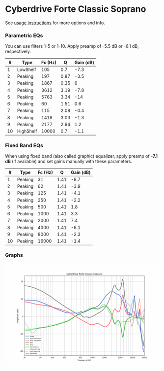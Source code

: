 # Cyberdrive Forte Classic Soprano
See [usage instructions](https://github.com/jaakkopasanen/AutoEq#usage) for more options and info.

### Parametric EQs
You can use filters 1-5 or 1-10. Apply preamp of -5.5 dB or -6.1 dB, respectively.

|   # | Type      |   Fc (Hz) |    Q |   Gain (dB) |
|-----|-----------|-----------|------|-------------|
|   1 | LowShelf  |       105 | 0.7  |        -7.3 |
|   2 | Peaking   |       197 | 0.87 |        -3.5 |
|   3 | Peaking   |      1867 | 0.35 |         6   |
|   4 | Peaking   |      3612 | 3.19 |        -7.8 |
|   5 | Peaking   |      5763 | 3.34 |       -14   |
|   6 | Peaking   |        60 | 1.51 |         0.6 |
|   7 | Peaking   |       115 | 2.08 |        -0.4 |
|   8 | Peaking   |      1418 | 3.03 |        -1.3 |
|   9 | Peaking   |      2177 | 2.94 |         1.2 |
|  10 | HighShelf |     10000 | 0.7  |        -1.1 |

### Fixed Band EQs
When using fixed band (also called graphic) equalizer, apply preamp of **-7.1 dB** (if available) and set gains manually with these parameters.

|   # | Type    |   Fc (Hz) |    Q |   Gain (dB) |
|-----|---------|-----------|------|-------------|
|   1 | Peaking |        31 | 1.41 |        -8.7 |
|   2 | Peaking |        62 | 1.41 |        -3.9 |
|   3 | Peaking |       125 | 1.41 |        -4.1 |
|   4 | Peaking |       250 | 1.41 |        -2.2 |
|   5 | Peaking |       500 | 1.41 |         1.8 |
|   6 | Peaking |      1000 | 1.41 |         3.3 |
|   7 | Peaking |      2000 | 1.41 |         7.4 |
|   8 | Peaking |      4000 | 1.41 |        -6.1 |
|   9 | Peaking |      8000 | 1.41 |        -2.3 |
|  10 | Peaking |     16000 | 1.41 |        -1.4 |

### Graphs
![](./Cyberdrive%20Forte%20Classic%20Soprano.png)
